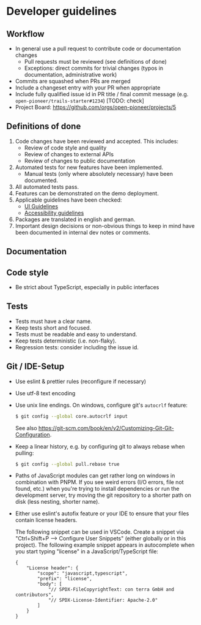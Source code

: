 # Developer guidelines

## Workflow

-   In general use a pull request to contribute code or documentation changes
    -   Pull requests must be reviewed (see definitions of done)
    -   Exceptions: direct commits for trivial changes (typos in documentation, administrative work)
-   Commits are squashed when PRs are merged
-   Include a changeset entry with your PR when appropriate
-   Include fully qualified issue id in PR title / final commit message (e.g. `open-pioneer/trails-starter#1234`) [TODO: check]
-   Project Board: <https://github.com/orgs/open-pioneer/projects/5>

## Definitions of done

1. Code changes have been reviewed and accepted.
   This includes:
    - Review of code style and quality
    - Review of changes to external APIs
    - Review of changes to public documentation
2. Automated tests for new features have been implemented.
    - Manual tests (only where absolutely necessary) have been documented.
3. All automated tests pass.
4. Features can be demonstrated on the demo deployment.
5. Applicable guidelines have been checked:
    - [UI Guidelines](UIGuidelines.md)
    - [Accessibility guidelines](A11yGuidelines.md)
6. Packages are translated in english and german.
7. Important design decisions or non-obvious things to keep in mind
   have been documented in internal dev notes or comments.

## Documentation

## Code style

-   Be strict about TypeScript, especially in public interfaces

## Tests

-   Tests must have a clear name.
-   Keep tests short and focused.
-   Tests must be readable and easy to understand.
-   Keep tests deterministic (i.e. non-flaky).
-   Regression tests: consider including the issue id.

## Git / IDE-Setup

-   Use eslint & prettier rules (reconfigure if necessary)
-   Use utf-8 text encoding
-   Use unix line endings. On windows, configure git's `autocrlf` feature:

    ```bash
    $ git config --global core.autocrlf input
    ```

    See also <https://git-scm.com/book/en/v2/Customizing-Git-Git-Configuration>.

-   Keep a linear history, e.g. by configuring git to always rebase when pulling:

    ```bash
    $ git config --global pull.rebase true
    ```

-   Paths of JavaScript modules can get rather long on windows in combination with PNPM.
    If you see weird errors (I/O errors, file not found, etc.) when you're trying to install dependencies
    or run the development server, try moving the git repository to a shorter path on disk (less nesting, shorter name).

-   Either use eslint's autofix feature or your IDE to ensure that your files contain license headers.

    The following snippet can be used in VSCode.
    Create a snippet via "Ctrl+Shift+P --> Configure User Snippets" (either globally or in this project).
    The following example snippet appears in autocomplete when you start typing "license" in a JavaScript/TypeScript file:

    ```jsonc
    {
        "License header": {
            "scope": "javascript,typescript",
            "prefix": "license",
            "body": [
                "// SPDX-FileCopyrightText: con terra GmbH and contributors",
                "// SPDX-License-Identifier: Apache-2.0"
            ]
        }
    }
    ```
